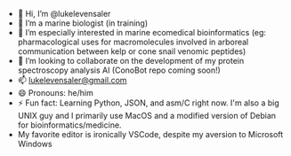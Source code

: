 - 👋 Hi, I’m @lukelevensaler
- 👀 I’m a marine biologist (in training) 
- 🌱 I’m especially interested in marine ecomedical bioinformatics (eg: pharmacological uses for macromolecules involved in arboreal communication between kelp or cone snail venomic peptides)
- 💞️ I’m looking to collaborate on the development of my protein spectroscopy analysis AI (ConoBot repo coming soon!)
- 📫 lukelevensaler@gmail.com
- 😄 Pronouns: he/him
- ⚡ Fun fact: Learning Python, JSON, and asm/C right now. I'm also a big UNIX guy and I primarily use MacOS and a modified version of Debian for bioinformatics/medicine.
-  My favorite editor is ironically VSCode, despite my aversion to Microsoft Windows

<!---
lukelevensaler/lukelevensaler is a ✨ special ✨ repository because its `README.md` (this file) appears on your GitHub profile.
You can click the Preview link to take a look at your changes.
--->
